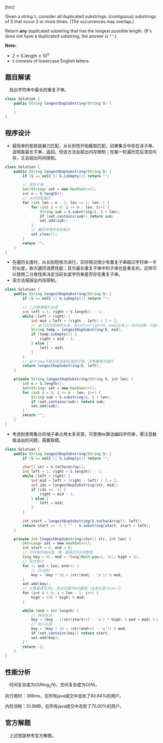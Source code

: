 [toc]

Given a string `S`, consider all duplicated substrings: (contiguous) substrings of S that occur 2 or more times.  (The occurrences may overlap.)

Return **any** duplicated substring that has the longest possible length.  (If `S` does not have a duplicated substring, the answer is `""`.)



**Note:**

* $2 \le \text{S.length} \le 10^5$
* `S` consists of lowercase English letters.



## 题目解读

&emsp;找出字符串中最长的重复子串。

```java
class Solution {
    public String longestDupSubstring(String S) {

    }
}
```

## 程序设计

* 最简单的思路是暴力匹配，从长到短开始截取匹配，如果集合中存在该子串，说明是最长子串，返回。但该方法会超出内存限制；在每一轮遍历完后清空内存，又会超出时间限制。

```java
class Solution {
    public String longestDupSubstring(String S) {
        if (S == null || S.isEmpty()) return "";

        // 保存子串
        Set<String> set = new HashSet<>();
        int n = S.length();
        // 从长到短遍历
        for (int len = n - 1; len >= 1; len--) {
            for (int i = 0; i <= n - len; i++) {
                String sub = S.substring(i, i + len);
                if (set.contains(sub)) return sub;
                set.add(sub);
            }
            // 遍历完清空本轮集合
            set.clear();
        }
        return "";
    }
}
```

* 在遍历长度时，从长到短依次进行，实际情况很少有重复子串超过字符串一半的长度，依次遍历浪费性能；其次最长重复子串中的子串也是重复的，这样可以使用二分查找来决定当前长度字符串是否存在重复子串。
* 该方法报超出内存限制。

```java
class Solution {
    public String longestDupSubstring(String S) {
        if (S == null || S.isEmpty()) return "";

        // 二分搜索最大长度
        int left = 1, right = S.length() - 1;
        while (left < right) {
            int mid = left + (right - left) / 2 + 1;
            // 由于区间收缩的关系，当left==right时，temp还是上一轮的结果，可能为null
            String temp = longestDupSubstring(S, mid);
            if (temp.isEmpty()) {
                right = mid - 1;
            } else {
                left = mid;
            }
        }
        // 由于temp不能反映当前长度的子串，还需要再次遍历
        return longestDupSubstring(S, left);
    }

    private String longestDupSubstring(String S, int len) {
        int n = S.length();
        Set<String> set = new HashSet<>();
        for (int i = 0; i <= n - len; i++) {
            String sub = S.substring(i, i + len);
            if (set.contains(sub)) return sub;
            set.add(sub);
        }
        return "";
    }
}
```

* 考虑到使用集合存储子串占用太多资源，可使用`RK`算法编码字符串，需注意数值溢出的问题，需要取模。

```java
class Solution {
    public String longestDupSubstring(String S) {
        if (S == null || S.isEmpty()) return "";

        char[] str = S.toCharArray();
        int left = 1, right = S.length() - 1;
        while (left < right) {
            int mid = left + (right - left) / 2 + 1;
            int idx = longestDupSubstring(str, mid);
            if (idx == -1) {
                right = mid - 1;
            } else {
                left = mid;
            }
        }
        
        int start = longestDupSubstring(S.toCharArray(), left);
        return start == -1 ? "" : S.substring(start, start + left);
    }

    private int longestDupSubstring(char[] str, int len) {
        Set<Long> set = new HashSet<>();
        int start = 0, end = 0;
        // 字符串的编码值、模、最高位为1的数值
        long key = 0L, mod = (long)Math.pow(2, 32), high = 1L;
        // 定位窗口
        for (; end < len; end++) {
            // 26进制
            key = (key * 26 + (str[end] - 'a')) % mod;
        }
        set.add(key);
        // 计算最高位为1，其余位置为0的数值（注意长度为len-1）
        for (int i = 0; i < len - 1; i++) {
            high = (26 * high) % mod;
        }

        while (end < str.length) {
            // 减去队头
            key = (key - ((str[start++] - 'a') * high) % mod + mod) % mod;
            // 加入队尾
            key = (key * 26 + (str[end++] - 'a')) % mod;
            if (set.contains(key)) return start;
            set.add(key);
        }
        return -1;
    }
}
```

## 性能分析

&emsp;时间复杂度为$O(N\log_2N)$，空间复杂度为$O(N)$。

执行用时：398ms，在所有java提交中击败了60.64%的用户。

内存消耗：51.6MB，在所有java提交中击败了75.00%的用户。

## 官方解题

&emsp;上述思路参考官方解题。